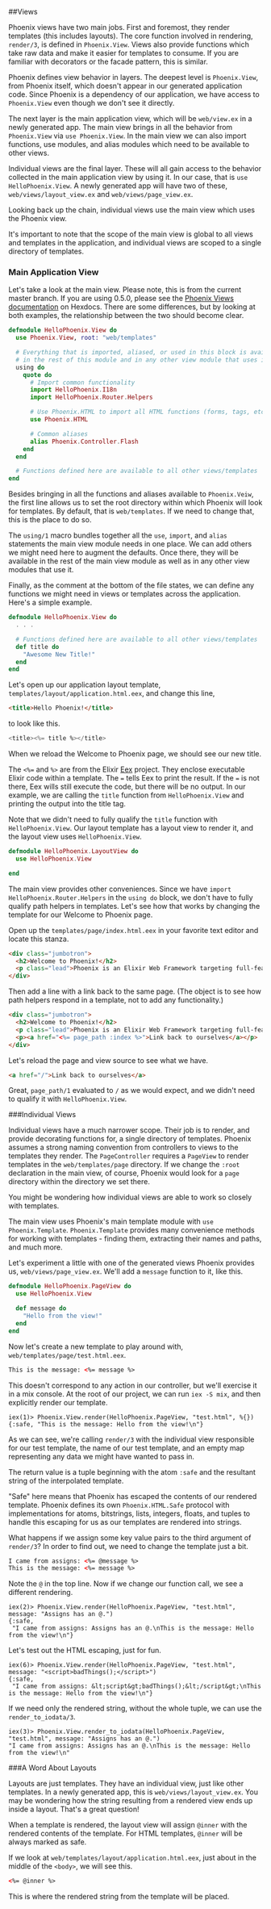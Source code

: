 ##Views

Phoenix views have two main jobs. First and foremost, they render templates (this includes layouts). The core function involved in rendering, `render/3`, is defined in `Phoenix.View`. Views also provide functions which take raw data and make it easier for templates to consume. If you are familiar with decorators or the facade pattern, this is similar.

Phoenix defines view behavior in layers. The deepest level is `Phoenix.View`, from Phoenix itself, which doesn't appear in our generated application code. Since Phoenix is a dependency of our application, we have access to `Phoenix.View` even though we don't see it directly.

The next layer is the main application view, which will be `web/view.ex` in a newly generated app. The main view brings in all the behavior from `Phoenix.View` via `use Phoenix.View`. In the main view we can also import functions, use modules, and alias modules which need to be available to other views.

Individual views are the final layer. These will all gain access to the behavior collected in the main application view by using it. In our case, that is `use HelloPhoenix.View`. A newly generated app will have two of these, `web/views/layout_view.ex` and `web/views/page_view.ex`.

Looking back up the chain, individual views use the main view which uses the Phoenix view.

It's important to note that the scope of the main view is global to all views and templates in the application, and individual views are scoped to a single directory of templates.

### Main Application View

Let's take a look at the main view.  Please note, this is from the current master branch. If you are using 0.5.0, please see the
[Phoenix Views documentation](http://hexdocs.pm/phoenix/0.5.0/Phoenix.View.html) on Hexdocs. There are some differences, but by looking at both examples, the relationship between the two should become clear.

```elixir
defmodule HelloPhoenix.View do
  use Phoenix.View, root: "web/templates"

  # Everything that is imported, aliased, or used in this block is available
  # in the rest of this module and in any other view module that uses it.
  using do
    quote do
      # Import common functionality
      import HelloPhoenix.I18n
      import HelloPhoenix.Router.Helpers

      # Use Phoenix.HTML to import all HTML functions (forms, tags, etc)
      use Phoenix.HTML

      # Common aliases
      alias Phoenix.Controller.Flash
    end
  end

  # Functions defined here are available to all other views/templates
end
```

Besides bringing in all the functions and aliases available to `Phoenix.Veiw`, the first line allows us to set the root directory within which Phoenix will look for templates. By default, that is `web/templates`. If we need to change that, this is the place to do so.

The `using/1` macro bundles together all the `use`, `import`, and `alias` statements the main view module needs in one place. We can add others we might need here to augment the defaults. Once there, they will be available in the rest of the main view module as well as in any other view modules that use it.

Finally, as the comment at the bottom of the file states, we can define any functions we might need in views or templates across the application. Here's a simple example.

```elixir
defmodule HelloPhoenix.View do
  . . .

  # Functions defined here are available to all other views/templates
  def title do
    "Awesome New Title!"
  end
end
```

Let's open up our application layout template, `templates/layout/application.html.eex`, and change this line,
```html
<title>Hello Phoenix!</title>
```

to look like this.

```elixir
<title><%= title %></title>
```

When we reload the Welcome to Phoenix page, we should see our new title.

The `<%=` and `%>` are from the Elixir [Eex](http://elixir-lang.org/docs/stable/eex/) project. They enclose executable Elixir code within a template. The `=` tells Eex to print the result. If the `=` is not there, Eex wills still execute the code, but there will be no output. In our example, we are calling the `title` function from `HelloPhoenix.View` and printing the output into the title tag.

Note that we didn't need to fully qualify the `title` function with `HelloPhoenix.View`. Our layout template has a layout view to render it, and the layout view uses `HelloPhoenix.View`.

```elixir
defmodule HelloPhoenix.LayoutView do
  use HelloPhoenix.View

end
```

The main view provides other conveniences. Since we have `import HelloPhoenix.Router.Helpers` in the `using do` block, we don't have to fully qualify path helpers in templates. Let's see how that works by changing the template for our Welcome to Phoenix page.

Open up the `templates/page/index.html.eex` in your favorite text editor and locate this stanza.

```html
<div class="jumbotron">
  <h2>Welcome to Phoenix!</h2>
  <p class="lead">Phoenix is an Elixir Web Framework targeting full-featured, fault tolerant applications with realtime functionality.</p>
</div>
```

Then add a line with a link back to the same page. (The object is to see how path helpers respond in a template, not to add any functionality.)
```html
<div class="jumbotron">
  <h2>Welcome to Phoenix!</h2>
  <p class="lead">Phoenix is an Elixir Web Framework targeting full-featured, fault tolerant applications with realtime functionality.</p>
  <p><a href="<%= page_path :index %>">Link back to ourselves</a></p>
</div>
```

Let's reload the page and view source to see what we have.

```html
<a href="/">Link back to ourselves</a>
```

Great, `page_path/1` evaluated to `/` as we would expect, and we didn't need to qualify it with `HelloPhoenix.View`.


###Individual Views

Individual views have a much narrower scope. Their job is to render, and provide decorating functions for, a single directory of templates. Phoenix assumes a strong naming convention from controllers to views to the templates they render. The `PageController` requires a `PageView` to render templates in the `web/templates/page` directory. If we change the `:root` declaration in the main view, of course, Phoenix would look for a `page` directory within the directory we set there.

You might be wondering how individual views are able to work so closely with templates.

The main view uses Phoenix's main template module with `use Phoenix.Template`. `Phoenix.Template` provides many convenience methods for working with templates - finding them, extracting their names and paths, and much more.

Let's experiment a little with one of the generated views Phoenix provides us, `web/views/page_view.ex`. We'll add a `message` function to it, like this.

```elixir
defmodule HelloPhoenix.PageView do
  use HelloPhoenix.View

  def message do
    "Hello from the view!"
  end
end
```

Now let's create a new template to play around with, `web/templates/page/test.html.eex`.

```html
This is the message: <%= message %>
```

This doesn't correspond to any action in our controller, but we'll exercise it in a mix console. At the root of our project, we can run `iex -S mix`, and then explicitly render our template.

```console
iex(1)> Phoenix.View.render(HelloPhoenix.PageView, "test.html", %{})
{:safe, "This is the message: Hello from the view!\n"}
```
As we can see, we're calling `render/3` with the individual view responsible for our test template, the name of our test template, and an empty map representing any data we might have wanted to pass in.

The return value is a tuple beginning with the atom `:safe` and the resultant string of the interpolated template.

"Safe" here means that Phoenix has escaped the contents of our rendered template. Phoenix defines its own `Phoenix.HTML.Safe` protocol with implementations for atoms, bitstrings, lists, integers, floats, and tuples to handle this escaping for us as our templates are rendered into strings.

What happens if we assign some key value pairs to the third argument of `render/3`? In order to find out, we need to change the template just a bit.

```html
I came from assigns: <%= @message %>
This is the message: <%= message %>
```

Note the `@` in the top line. Now if we change our function call, we see a different rendering.

```console
iex(2)> Phoenix.View.render(HelloPhoenix.PageView, "test.html", message: "Assigns has an @.")
{:safe,
 "I came from assigns: Assigns has an @.\nThis is the message: Hello from the view!\n"}
 ```

Let's test out the HTML escaping, just for fun.

```console
iex(6)> Phoenix.View.render(HelloPhoenix.PageView, "test.html", message: "<script>badThings();</script>")
{:safe,
 "I came from assigns: &lt;script&gt;badThings();&lt;/script&gt;\nThis is the message: Hello from the view!\n"}
```

If we need only the rendered string, without the whole tuple, we can use the `render_to_iodata/3`.

 ```console
 iex(3)> Phoenix.View.render_to_iodata(HelloPhoenix.PageView, "test.html", message: "Assigns has an @.")
"I came from assigns: Assigns has an @.\nThis is the message: Hello from the view!\n"
  ```

###A Word About Layouts

Layouts are just templates. They have an individual view, just like other templates. In a newly generated app, this is `web/views/layout_view.ex`. You may be wondering how the string resulting from a rendered view ends up inside a layout. That's a great question!

When a template is rendered, the layout view will assign `@inner` with the rendered contents of the  template. For HTML templates, `@inner` will be always marked as safe.

If we look at `web/templates/layout/application.html.eex`, just about in the middle of the `<body>`, we will see this.

```html
<%= @inner %>
```
This is where the rendered string from the template will be placed.
